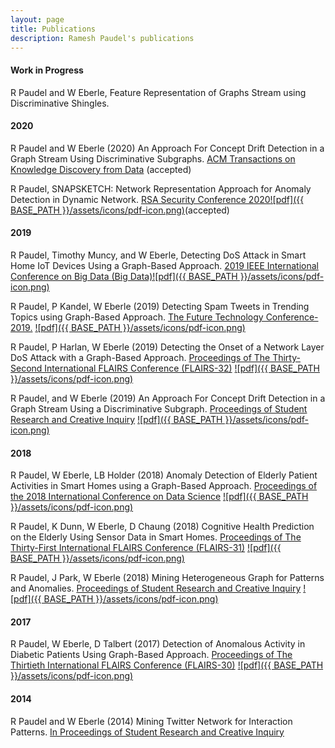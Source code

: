 ```yaml
---
layout: page
title: Publications
description: Ramesh Paudel's publications
---
```

#### Work in Progress
R Paudel and W Eberle, Feature Representation of Graphs Stream using Discriminative Shingles. 

#### 2020
R Paudel and W Eberle
(2020) An Approach For Concept Drift Detection in a Graph Stream Using Discriminative Subgraphs. [ACM Transactions on Knowledge Discovery from Data](https://tkdd.acm.org/about.cfm) (accepted)

R Paudel, SNAPSKETCH: Network Representation Approach for Anomaly Detection in Dynamic Network. [RSA Security Conference 2020](https://www.rsaconference.com)[![pdf]({{ BASE_PATH }}/assets/icons/pdf-icon.png)](/assets/RSAC_2020.pdf)(accepted)

#### 2019
R Paudel, Timothy Muncy, and W Eberle, Detecting DoS Attack in Smart Home IoT Devices Using a Graph-Based Approach. [2019 IEEE International Conference on Big Data (Big Data)](https://ieeexplore.ieee.org/document/9006156)[![pdf]({{ BASE_PATH }}/assets/icons/pdf-icon.png)](/assets/S35205.pdf)

R Paudel, P Kandel, W Eberle
(2019) Detecting Spam Tweets in Trending Topics using Graph-Based Approach. [The Future Technology Conference-2019.](https://link.springer.com/chapter/10.1007/978-3-030-32520-6_39) [![pdf]({{ BASE_PATH }}/assets/icons/pdf-icon.png)](/assets/Spam_detection_in_trending_topic.pdf)

R Paudel, P Harlan, W Eberle
(2019) Detecting the Onset of a Network Layer DoS Attack with a Graph-Based Approach. [Proceedings of The Thirty-Second International FLAIRS Conference (FLAIRS-32)](https://www.aaai.org/ocs/index.php/FLAIRS/FLAIRS19/paper/view/18272) [![pdf]({{ BASE_PATH }}/assets/icons/pdf-icon.png)](https://www.aaai.org/ocs/index.php/FLAIRS/FLAIRS19/paper/view/18272/17389)

R Paudel, and W Eberle
(2019) An Approach For Concept Drift Detection in a Graph Stream
Using a Discriminative Subgraph. [Proceedings of Student Research and Creative Inquiry](https://publish.tntech.edu/index.php/PSRCI/issue/current)
[![pdf]({{ BASE_PATH }}/assets/icons/pdf-icon.png)](/assets/Paudel-Poster-Research-Day.pdf)

#### 2018

R Paudel, W Eberle, LB Holder
(2018) Anomaly Detection of Elderly Patient Activities in Smart Homes using a Graph-Based Approach. [Proceedings of the 2018 International Conference on Data Science](https://csce.ucmss.com/cr/books/2018/ConferenceReport?ConferenceKey=ICD)
[![pdf]({{ BASE_PATH }}/assets/icons/pdf-icon.png)](https://csce.ucmss.com/cr/books/2018/LFS/CSREA2018/ICD8019.pdf)

R Paudel, K Dunn, W Eberle, D Chaung 
(2018) Cognitive Health Prediction on the Elderly Using Sensor Data in Smart Homes. [Proceedings of The Thirty-First International FLAIRS Conference (FLAIRS-31)](https://aaai.org/ocs/index.php/FLAIRS/FLAIRS18/paper/view/17622)
[![pdf]({{ BASE_PATH }}/assets/icons/pdf-icon.png)](https://aaai.org/ocs/index.php/FLAIRS/FLAIRS18/paper/view/17622/16833)


R Paudel, J Park, W Eberle
(2018) Mining Heterogeneous Graph for Patterns and Anomalies. [Proceedings of Student Research and Creative Inquiry](https://publish.tntech.edu/index.php/PSRCI/article/view/365)
[![pdf]({{ BASE_PATH }}/assets/icons/pdf-icon.png)](/assets/heterogenous-graph.pdf)


#### 2017

R Paudel, W Eberle, D Talbert
(2017) Detection of Anomalous Activity in Diabetic Patients Using Graph-Based Approach. [Proceedings of The Thirtieth International FLAIRS Conference (FLAIRS-30)](https://aaai.org/ocs/index.php/FLAIRS/FLAIRS17/paper/view/15455)
[![pdf]({{ BASE_PATH }}/assets/icons/pdf-icon.png)](https://aaai.org/ocs/index.php/FLAIRS/FLAIRS17/paper/view/15455/14978)

#### 2014

R Paudel and W Eberle
(2014) Mining Twitter Network for Interaction Patterns. [In Proceedings of Student Research and Creative Inquiry]()
